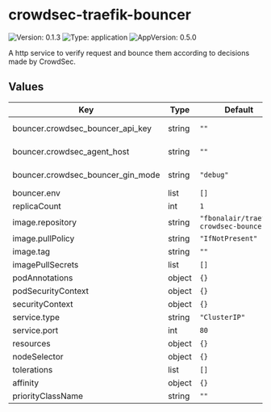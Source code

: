 # crowdsec-traefik-bouncer

![Version: 0.1.3](https://img.shields.io/badge/Version-0.1.3-informational?style=flat-square) ![Type: application](https://img.shields.io/badge/Type-application-informational?style=flat-square) ![AppVersion: 0.5.0](https://img.shields.io/badge/AppVersion-0.5.0-informational?style=flat-square)

A http service to verify request and bounce them according to decisions made by CrowdSec.

## Values

| Key | Type | Default | Description |
|-----|------|---------|-------------|
| bouncer.crowdsec_bouncer_api_key | string | `""` | bouncer api key (need to be generated from crowdsec agent) |
| bouncer.crowdsec_agent_host | string | `""` | crowdsec lapi host (ie: crowdsec-service.crowdsec.svc.cluster.local:8080) |
| bouncer.crowdsec_bouncer_gin_mode | string | `"debug"` | crowdsec_bouncer_gin_mode sets the mode of the app |
| bouncer.env | list | `[]` | environment variables |
| replicaCount | int | `1` |  |
| image.repository | string | `"fbonalair/traefik-crowdsec-bouncer"` |  |
| image.pullPolicy | string | `"IfNotPresent"` |  |
| image.tag | string | `""` |  |
| imagePullSecrets | list | `[]` |  |
| podAnnotations | object | `{}` |  |
| podSecurityContext | object | `{}` |  |
| securityContext | object | `{}` |  |
| service.type | string | `"ClusterIP"` |  |
| service.port | int | `80` |  |
| resources | object | `{}` |  |
| nodeSelector | object | `{}` |  |
| tolerations | list | `[]` |  |
| affinity | object | `{}` |  |
| priorityClassName | string | `""` |  |

